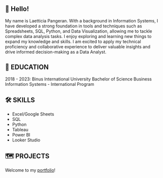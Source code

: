 ## 👋 Hello!

<!--
**lpangeran/lpangeran** is a ✨ _special_ ✨ repository because its `README.md` (this file) appears on your GitHub profile.

Here are some ideas to get you started:

- 🔭 I’m currently working on ...
- 🌱 I’m currently learning ...
- 👯 I’m looking to collaborate on ...
- 🤔 I’m looking for help with ...
- 💬 Ask me about ...
- 📫 How to reach me: ...
- 😄 Pronouns: ...
- ⚡ Fun fact: ...
-->

My name is Laetticia Pangeran. With a background in Information Systems, I have developed a strong foundation in tools and techniques such as Spreadsheets, SQL, Python, and Data Visualization, allowing me to tackle complex data analysis tasks. I enjoy exploring and learning new things to expand my knowledge and skills. I am excited to apply my technical proficiency and collaborative experience to deliver valuable insights and drive informed decision-making as a Data Analyst.

## 📖 EDUCATION
2018 - 2023: Binus International University
Bachelor of Science
Business Information Systems - International Program

## 🛠️ SKILLS
- Excel/Google Sheets
- SQL
- Python
- Tableau
- Power BI
- Looker Studio

## 🗺️ PROJECTS
Welcome to my [portfolio](https://github.com/lpangeran/Portfolio-Guide/tree/main)!
